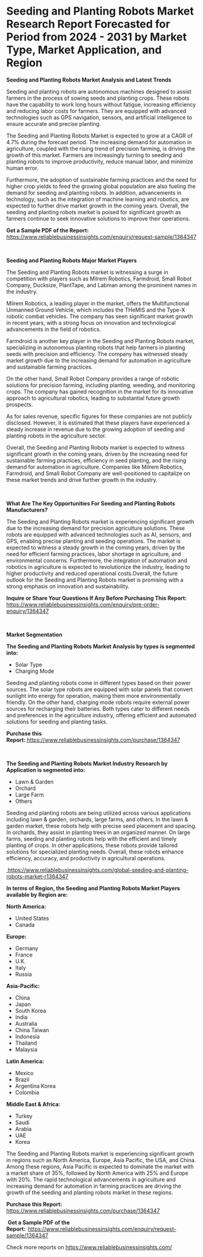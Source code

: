 <p><h1>Seeding and Planting Robots Market Research Report Forecasted for Period from 2024 -  2031 by Market Type, Market Application, and Region</h1></p><p><strong>Seeding and Planting Robots Market Analysis and Latest Trends</strong></p>
<p><p>Seeding and planting robots are autonomous machines designed to assist farmers in the process of sowing seeds and planting crops. These robots have the capability to work long hours without fatigue, increasing efficiency and reducing labor costs for farmers. They are equipped with advanced technologies such as GPS navigation, sensors, and artificial intelligence to ensure accurate and precise planting.</p><p>The Seeding and Planting Robots Market is expected to grow at a CAGR of 4.7% during the forecast period. The increasing demand for automation in agriculture, coupled with the rising trend of precision farming, is driving the growth of this market. Farmers are increasingly turning to seeding and planting robots to improve productivity, reduce manual labor, and minimize human error.</p><p>Furthermore, the adoption of sustainable farming practices and the need for higher crop yields to feed the growing global population are also fueling the demand for seeding and planting robots. In addition, advancements in technology, such as the integration of machine learning and robotics, are expected to further drive market growth in the coming years. Overall, the seeding and planting robots market is poised for significant growth as farmers continue to seek innovative solutions to improve their operations.</p></p>
<p><strong>Get a Sample PDF of the Report:&nbsp;</strong> <a href="https://www.reliablebusinessinsights.com/enquiry/request-sample/1364347">https://www.reliablebusinessinsights.com/enquiry/request-sample/1364347</a></p>
<p>&nbsp;</p>
<p><strong>Seeding and Planting Robots Major Market Players</strong></p>
<p><p>The Seeding and Planting Robots market is witnessing a surge in competition with players such as Milrem Robotics, Farmdroid, Small Robot Company, Ducksize, PlantTape, and Labman among the prominent names in the industry.</p><p>Milrem Robotics, a leading player in the market, offers the Multifunctional Unmanned Ground Vehicle, which includes the THeMIS and the Type-X robotic combat vehicles. The company has seen significant market growth in recent years, with a strong focus on innovation and technological advancements in the field of robotics.</p><p>Farmdroid is another key player in the Seeding and Planting Robots market, specializing in autonomous planting robots that help farmers in planting seeds with precision and efficiency. The company has witnessed steady market growth due to the increasing demand for automation in agriculture and sustainable farming practices.</p><p>On the other hand, Small Robot Company provides a range of robotic solutions for precision farming, including planting, weeding, and monitoring crops. The company has gained recognition in the market for its innovative approach to agricultural robotics, leading to substantial future growth prospects.</p><p>As for sales revenue, specific figures for these companies are not publicly disclosed. However, it is estimated that these players have experienced a steady increase in revenue due to the growing adoption of seeding and planting robots in the agriculture sector.</p><p>Overall, the Seeding and Planting Robots market is expected to witness significant growth in the coming years, driven by the increasing need for sustainable farming practices, efficiency in seed planting, and the rising demand for automation in agriculture. Companies like Milrem Robotics, Farmdroid, and Small Robot Company are well-positioned to capitalize on these market trends and drive further growth in the industry.</p></p>
<p>&nbsp;</p>
<p><strong>What Are The Key Opportunities For Seeding and Planting Robots Manufacturers?</strong></p>
<p><p>The Seeding and Planting Robots market is experiencing significant growth due to the increasing demand for precision agriculture solutions. These robots are equipped with advanced technologies such as AI, sensors, and GPS, enabling precise planting and seeding operations. The market is expected to witness a steady growth in the coming years, driven by the need for efficient farming practices, labor shortage in agriculture, and environmental concerns. Furthermore, the integration of automation and robotics in agriculture is expected to revolutionize the industry, leading to higher productivity and reduced operational costs.Overall, the future outlook for the Seeding and Planting Robots market is promising with a strong emphasis on innovation and sustainability.</p></p>
<p><strong>Inquire or Share Your Questions If Any Before Purchasing This Report:</strong> <a href="https://www.reliablebusinessinsights.com/enquiry/pre-order-enquiry/1364347">https://www.reliablebusinessinsights.com/enquiry/pre-order-enquiry/1364347</a></p>
<p>&nbsp;</p>
<p><strong>Market Segmentation</strong></p>
<p><strong>The Seeding and Planting Robots Market Analysis by types is segmented into:</strong></p>
<p><ul><li>Solar Type</li><li>Charging Mode</li></ul></p>
<p><p>Seeding and planting robots come in different types based on their power sources. The solar type robots are equipped with solar panels that convert sunlight into energy for operation, making them more environmentally friendly. On the other hand, charging mode robots require external power sources for recharging their batteries. Both types cater to different needs and preferences in the agriculture industry, offering efficient and automated solutions for seeding and planting tasks.</p></p>
<p><strong>Purchase this Report:&nbsp;</strong><a href="https://www.reliablebusinessinsights.com/purchase/1364347">https://www.reliablebusinessinsights.com/purchase/1364347</a></p>
<p>&nbsp;</p>
<p><strong>The Seeding and Planting Robots Market Industry Research by Application is segmented into:</strong></p>
<p><ul><li>Lawn & Garden</li><li>Orchard</li><li>Large Farm</li><li>Others</li></ul></p>
<p><p>Seeding and planting robots are being utilized across various applications including lawn & garden, orchards, large farms, and others. In the lawn & garden market, these robots help with precise seed placement and spacing. In orchards, they assist in planting trees in an organized manner. On large farms, seeding and planting robots help with the efficient and timely planting of crops. In other applications, these robots provide tailored solutions for specialized planting needs. Overall, these robots enhance efficiency, accuracy, and productivity in agricultural operations.</p></p>
<p><a href="https://www.reliablebusinessinsights.com/global-seeding-and-planting-robots-market-r1364347">&nbsp;https://www.reliablebusinessinsights.com/global-seeding-and-planting-robots-market-r1364347</a></p>
<p><strong>In terms of Region, the Seeding and Planting Robots Market Players available by Region are:</strong></p>
<p>
    <p> <strong> North America: </strong>
        <ul>
            <li>United States</li>
            <li>Canada</li>
        </ul>
        </p> 
    <p> <strong> Europe: </strong>
        <ul>
            <li>Germany</li>
            <li>France</li>
            <li>U.K.</li>
            <li>Italy</li>
            <li>Russia</li>
        </ul>
        </p> 
    <p> <strong> Asia-Pacific: </strong>
        <ul>
            <li>China</li>
            <li>Japan</li>
            <li>South Korea</li>
            <li>India</li>
            <li>Australia</li>
            <li>China Taiwan</li>
            <li>Indonesia</li>
            <li>Thailand</li>
            <li>Malaysia</li>
        </ul>
        </p> 
    <p> <strong> Latin America: </strong>
        <ul>
            <li>Mexico</li>
            <li>Brazil</li>
            <li>Argentina Korea</li>
            <li>Colombia</li>
        </ul>
        </p> 
    <p> <strong> Middle East & Africa: </strong>
        <ul>
            <li>Turkey</li>
            <li>Saudi</li>
            <li>Arabia</li>
            <li>UAE</li>
            <li>Korea</li>
        </ul>
    </p>
    </p>
<p><p>The Seeding and Planting Robots market is experiencing significant growth in regions such as North America, Europe, Asia Pacific, the USA, and China. Among these regions, Asia Pacific is expected to dominate the market with a market share of 35%, followed by North America with 25% and Europe with 20%. The rapid technological advancements in agriculture and increasing demand for automation in farming practices are driving the growth of the seeding and planting robots market in these regions.</p></p>
<p><strong>Purchase this Report: </strong><a href="https://www.reliablebusinessinsights.com/purchase/1364347">https://www.reliablebusinessinsights.com/purchase/1364347</a></p>
<p>&nbsp;<strong>Get a Sample PDF of the Report:&nbsp;&nbsp;</strong><a href="https://www.reliablebusinessinsights.com/enquiry/request-sample/1364347">https://www.reliablebusinessinsights.com/enquiry/request-sample/1364347</a></p>
<p><strong></strong></p>
<p>Check more reports on <a href="https://www.reliablebusinessinsights.com/">https://www.reliablebusinessinsights.com/</a></p>